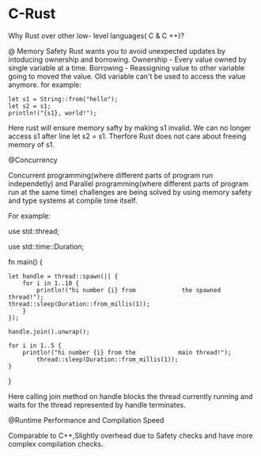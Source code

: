 # C-Rust

Why Rust over other low- level languages( C & C ++)?

@ Memory Safety 
Rust wants you to avoid unexpected updates by intoducing ownership and borrowing.
Ownership - Every value owned by single variable at a time.
Borrowing - Reassigning value to other variable going to moved the value. Old variable can't be used to access the value anymore.
for example:

    let s1 = String::from("hello");
    let s2 = s1;
    println!("{s1}, world!");

Here rust will ensure memory safty by making s1 invalid. We can no longer access s1 after line let s2 = s1. Therfore Rust does not care about freeing memory of s1.

@Concurrency

Concurrent programming(where different parts of program run independetly) and Parallel programming(where different parts of program run at the same time) challenges are being solved by using memory safety and type systems at compile time itself.

For example:


  use std::thread;

  use std::time::Duration;

  fn main() {
  
    let handle = thread::spawn(|| {
        for i in 1..10 {
            println!("hi number {i} from             the spawned thread!");
    thread::sleep(Duration::from_millis(1));
        }
    });

    handle.join().unwrap();

    for i in 1..5 {
        println!("hi number {i} from the            main thread!");
            thread::sleep(Duration::from_millis(1));
    }
  }

Here calling join method on handle blocks the thread currently running and waits for the thread represented by handle terminates.

@Runtime Performance and Compilation Speed

Comparable to C++,Slightly overhead due to Safety checks and have more complex compilation checks.





